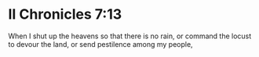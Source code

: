 # II Chronicles 7:13

When I shut up the heavens so that there is no rain, or command the locust to devour the land, or send pestilence among my people,
